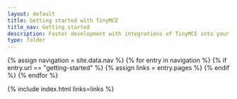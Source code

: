 ```yaml
---
layout: default
title: Getting started with TinyMCE
title_nav: Getting started
description: Faster development with integrations of TinyMCE into your favorite framework or CMS.
type: folder
---
```


{% assign navigation = site.data.nav %}
{% for entry in navigation %}
  {% if entry.url == "getting-started" %}
    {% assign links = entry.pages %}
  {% endif %}
{% endfor %}

{% include index.html links=links %}
